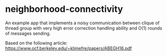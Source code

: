 # neighborhood-connectivity
An example app that implements a noisy communication between clique of thread group with very high error correction handling ability and O(1) rounds of messages sending.

Based on the following article:
https://www.ocf.berkeley.edu/~klimefre/papers/ABEGH16.pdf
